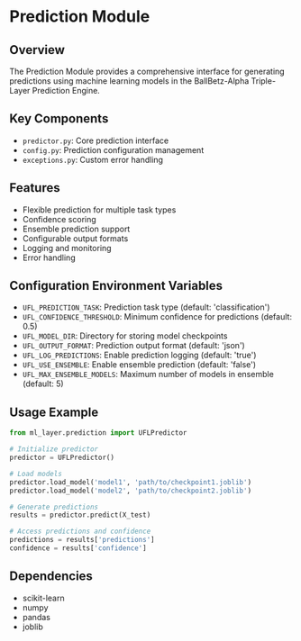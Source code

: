 # Prediction Module

## Overview
The Prediction Module provides a comprehensive interface for generating predictions using machine learning models in the BallBetz-Alpha Triple-Layer Prediction Engine.

## Key Components
- `predictor.py`: Core prediction interface
- `config.py`: Prediction configuration management
- `exceptions.py`: Custom error handling

## Features
- Flexible prediction for multiple task types
- Confidence scoring
- Ensemble prediction support
- Configurable output formats
- Logging and monitoring
- Error handling

## Configuration Environment Variables
- `UFL_PREDICTION_TASK`: Prediction task type (default: 'classification')
- `UFL_CONFIDENCE_THRESHOLD`: Minimum confidence for predictions (default: 0.5)
- `UFL_MODEL_DIR`: Directory for storing model checkpoints
- `UFL_OUTPUT_FORMAT`: Prediction output format (default: 'json')
- `UFL_LOG_PREDICTIONS`: Enable prediction logging (default: 'true')
- `UFL_USE_ENSEMBLE`: Enable ensemble prediction (default: 'false')
- `UFL_MAX_ENSEMBLE_MODELS`: Maximum number of models in ensemble (default: 5)

## Usage Example
```python
from ml_layer.prediction import UFLPredictor

# Initialize predictor
predictor = UFLPredictor()

# Load models
predictor.load_model('model1', 'path/to/checkpoint1.joblib')
predictor.load_model('model2', 'path/to/checkpoint2.joblib')

# Generate predictions
results = predictor.predict(X_test)

# Access predictions and confidence
predictions = results['predictions']
confidence = results['confidence']
```

## Dependencies
- scikit-learn
- numpy
- pandas
- joblib